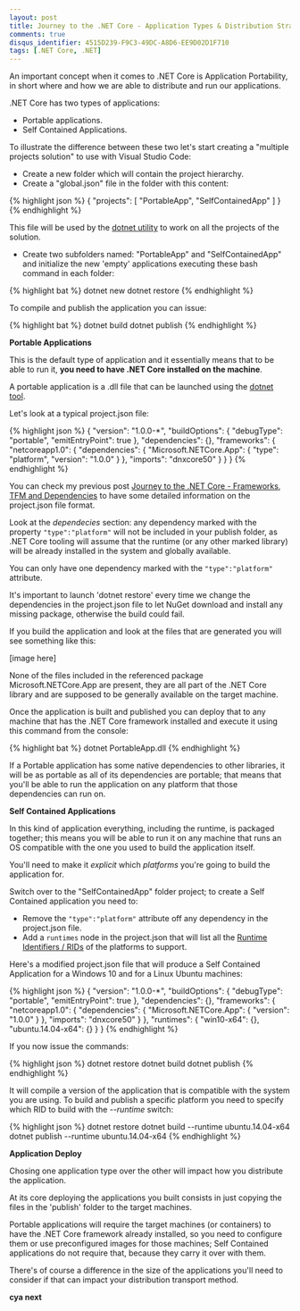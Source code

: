 ```yaml
---
layout: post
title: Journey to the .NET Core - Application Types & Distribution Strategies
comments: true
disqus_identifier: 4515D239-F9C3-49DC-A8D6-EE9D02D1F710
tags: [.NET Core, .NET]
---
```


An important concept when it comes to .NET Core is Application Portability, in short where and how we are able to distribute and run our applications.

.NET Core has two types of applications:

- Portable applications.
- Self Contained Applications.

To illustrate the difference between these two let's start creating a "multiple projects solution" to use with Visual Studio Code:

- Create a new folder which will contain the project hierarchy.
- Create a "global.json" file in the folder with this content:

{% highlight json %}
{
    "projects": [
        "PortableApp", "SelfContainedApp"
    ]
}
{% endhighlight %}

This file will be used by the [dotnet utility](https://docs.microsoft.com/en-us/dotnet/articles/core/tools/dotnet) to work on all the projects of the solution.

- Create two subfolders named: "PortableApp" and "SelfContainedApp" and initialize the new 'empty' applications executing these bash command in each folder:

{% highlight bat %}
dotnet new
dotnet restore
{% endhighlight %}

To compile and publish the application you can issue:

{% highlight bat %}
dotnet build
dotnet publish
{% endhighlight %}

__Portable Applications__

This is the default type of application and it essentially means that to be able to run it, __you need to have .NET Core installed on the machine__.

A portable application is a .dll file that can be launched using the [dotnet tool](https://docs.microsoft.com/en-us/dotnet/articles/core/tools/dotnet).

Let's look at a typical project.json file:

{% highlight json %}
{
  "version": "1.0.0-*",
  "buildOptions": {
    "debugType": "portable",
    "emitEntryPoint": true
  },
  "dependencies": {},
  "frameworks": {
    "netcoreapp1.0": {
      "dependencies": {
        "Microsoft.NETCore.App": {
          "type": "platform",
          "version": "1.0.0"
        }
      },
      "imports": "dnxcore50"
    }
  }
}
{% endhighlight %}

You can check my previous post [Journey to the .NET Core - Frameworks, TFM and Dependencies](http://www.primordialcode.com/blog/post/journey-dotnetcore-framework-tfm-dependency) to have some detailed information on the project.json file format.

Look at the _dependecies_ section: any dependency marked with the property ```"type":"platform"``` will not be included in your publish folder, as .NET Core tooling will assume that the runtime (or any other marked library) will be already installed in the system and globally available.

You can only have one dependency marked with the ```"type":"platform"``` attribute.

It's important to launch 'dotnet restore' every time we change the dependencies in the project.json file to let NuGet download and install any missing package, otherwise the build could fail.

If you build the application and look at the files that are generated you will see something like this:

[image here]

None of the files included in the referenced package Microsoft.NETCore.App are present, they are all part of the .NET Core library and are supposed to be generally available on the target machine.

Once the application is built and published you can deploy that to any machine that has the .NET Core framework installed and execute it using this command from the console:

{% highlight bat %}
dotnet PortableApp.dll
{% endhighlight %}

If a Portable application has some native dependencies to other libraries, it will be as portable as all of its dependencies are portable; that means that you'll be able to run the application on any platform that those dependencies can run on.

__Self Contained Applications__

In this kind of application everything, including the runtime, is packaged together; this means you will be able to run it on any machine that runs an OS compatible with the one you used to build the application itself.

You'll need to make it _explicit_ which _platforms_ you're going to build the application for.

Switch over to the "SelfContainedApp" folder project; to create a Self Contained application you need to:

- Remove the ```"type":"platform"``` attribute off any dependency in the project.json file.
- Add a ```runtimes``` node in the project.json that will list all the [Runtime Identifiers / RIDs](https://docs.microsoft.com/it-it/dotnet/articles/core/rid-catalog) of the platforms to support.

Here's a modified project.json file that will produce a Self Contained Application for a Windows 10 and for a Linux Ubuntu machines:

{% highlight json %}
{
  "version": "1.0.0-*",
  "buildOptions": {
    "debugType": "portable",
    "emitEntryPoint": true
  },
  "dependencies": {},
  "frameworks": {
    "netcoreapp1.0": {
      "dependencies": {
        "Microsoft.NETCore.App": {
          "version": "1.0.0"
        }
      },
      "imports": "dnxcore50"
    }
  },
  "runtimes": {
    "win10-x64": {},
    "ubuntu.14.04-x64": {}
  }
}
{% endhighlight %}

If you now issue the commands: 

{% highlight json %}
dotnet restore
dotnet build
dotnet publish
{% endhighlight %}

It will compile a version of the application that is compatible with the system you are using. To build and publish a specific platform you need to specify which RID to build with the _--runtime_ switch:

{% highlight json %}
dotnet restore 
dotnet build --runtime ubuntu.14.04-x64
dotnet publish --runtime ubuntu.14.04-x64
{% endhighlight %}

__Application Deploy__

Chosing one application type over the other will impact how you distribute the application.

At its core deploying the applications you built consists in just copying the files in the 'publish' folder to the target machines.

Portable applications will require the target machines (or containers) to have the .NET Core framework already installed, so you need to configure them or use preconfigured images for those machines; Self Contained applications do not require that, because they carry it over with them.

There's of course a difference in the size of the applications you'll need to consider if that can impact your distribution transport method.

__cya next__